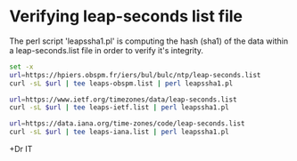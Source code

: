 # Verifying leap-seconds list file

The perl script 'leapssha1.pl' is computing the hash (sha1) of the data within a leap-seconds.list file
in order to verify it's integrity.

```sh
set -x
url=https://hpiers.obspm.fr/iers/bul/bulc/ntp/leap-seconds.list
curl -sL $url | tee leaps-obspm.list | perl leapssha1.pl

url=https://www.ietf.org/timezones/data/leap-seconds.list
curl -sL $url | tee leaps-ietf.list | perl leapssha1.pl

url=https://data.iana.org/time-zones/code/leap-seconds.list
curl -sL $url | tee leaps-iana.list | perl leapssha1.pl
```


+Dr IT
